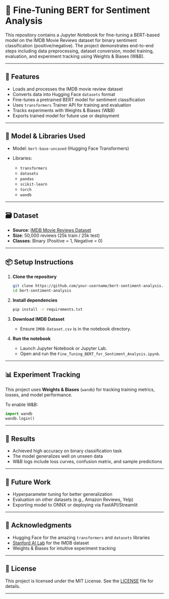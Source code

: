

# 📘 Fine-Tuning BERT for Sentiment Analysis

This repository contains a Jupyter Notebook for fine-tuning a BERT-based model on the IMDB Movie Reviews dataset for binary sentiment classification (positive/negative). The project demonstrates end-to-end steps including data preprocessing, dataset conversion, model training, evaluation, and experiment tracking using Weights & Biases (W\&B).

---

## 🚀 Features

* Loads and processes the IMDB movie review dataset
* Converts data into Hugging Face `datasets` format
* Fine-tunes a pretrained BERT model for sentiment classification
* Uses `transformers` Trainer API for training and evaluation
* Tracks experiments with Weights & Biases (W\&B)
* Exports trained model for future use or deployment

---

## 🧠 Model & Libraries Used

* Model: `bert-base-uncased` (Hugging Face Transformers)
* Libraries:

  * `transformers`
  * `datasets`
  * `pandas`
  * `scikit-learn`
  * `torch`
  * `wandb`

---

## 🗃️ Dataset

* **Source**: [IMDB Movie Reviews Dataset](https://ai.stanford.edu/~amaas/data/sentiment/)
* **Size**: 50,000 reviews (25k train / 25k test)
* **Classes**: Binary (Positive = 1, Negative = 0)

---

## 📦 Setup Instructions

1. **Clone the repository**

   ```bash
   git clone https://github.com/your-username/bert-sentiment-analysis.git
   cd bert-sentiment-analysis
   ```

2. **Install dependencies**

   ```bash
   pip install -r requirements.txt
   ```

3. **Download IMDB Dataset**

   * Ensure `IMDB-Dataset.csv` is in the notebook directory.

4. **Run the notebook**

   * Launch Jupyter Notebook or Jupyter Lab.
   * Open and run the `Fine_Tuning_BERT_for_Sentiment_Analysis.ipynb`.

---

## 📊 Experiment Tracking

This project uses **Weights & Biases** (`wandb`) for tracking training metrics, losses, and model performance.

To enable W\&B:

```python
import wandb
wandb.login()
```

---

## 🏁 Results

* Achieved high accuracy on binary classification task
* The model generalizes well on unseen data
* W\&B logs include loss curves, confusion matrix, and sample predictions

---

## 📌 Future Work

* Hyperparameter tuning for better generalization
* Evaluation on other datasets (e.g., Amazon Reviews, Yelp)
* Exporting model to ONNX or deploying via FastAPI/Streamlit

---

## 🙌 Acknowledgments

* Hugging Face for the amazing `transformers` and `datasets` libraries
* [Stanford AI Lab](https://ai.stanford.edu/~amaas/data/sentiment/) for the IMDB dataset
* Weights & Biases for intuitive experiment tracking

---

## 📜 License

This project is licensed under the MIT License. See the [LICENSE](LICENSE) file for details.

---
